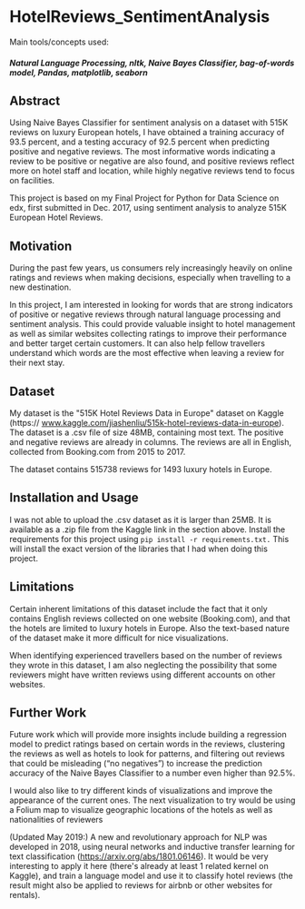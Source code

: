 # HotelReviews_SentimentAnalysis

Main tools/concepts used: 
##### Natural Language Processing, nltk, Naive Bayes Classifier, bag-of-words model, Pandas, matplotlib, seaborn

## Abstract

Using Naive Bayes Classifier for sentiment analysis on a dataset with 515K reviews on luxury European hotels, I have obtained a training accuracy of 93.5 percent, and a testing accuracy of 92.5 percent when predicting positive and negative reviews. The most informative words indicating a review to be positive or negative are also found, and positive reviews reflect more on hotel staff and location, while highly negative reviews tend to focus on facilities.

This project is based on my Final Project for Python for Data Science on edx, first submitted in Dec. 2017, using sentiment analysis to analyze 515K European Hotel Reviews.

## Motivation

During the past few years, us consumers rely increasingly heavily on online ratings and reviews when making decisions, especially when travelling to a new destination.

In this project, I am interested in looking for words that are strong indicators of positive or negative reviews through natural language processing and sentiment analysis. This could provide valuable insight to hotel management as well as similar websites collecting ratings to improve their performance and better target certain customers. It can also help fellow travellers understand which words are the most effective when leaving a review for their next stay.

## Dataset

My dataset is the "515K Hotel Reviews Data in Europe" dataset on Kaggle (https:// www.kaggle.com/jiashenliu/515k-hotel-reviews-data-in-europe). The dataset is a .csv file of size 48MB, containing most text. The positive and negative reviews are already in columns. The reviews are all in English, collected from Booking.com from 2015 to 2017.

The dataset contains 515738 reviews for 1493 luxury hotels in Europe.

## Installation and Usage
I was not able to upload the .csv dataset as it is larger than 25MB. It is available as a .zip file from the Kaggle link in the section above.
Install the requirements for this project using `pip install -r requirements.txt.` This will install the exact version of the libraries that I had when doing this project.

## Limitations 

Certain inherent limitations of this dataset include the fact that it only contains English reviews collected on one website (Booking.com), and that the hotels are limited to luxury hotels in Europe. Also the text-based nature of the dataset make it more difficult for nice visualizations.

When identifying experienced travellers based on the number of reviews they wrote in this dataset, I am also neglecting the possibility that some reviewers might have written reviews using different accounts on other websites.

## Further Work

Future work which will provide more insights include building a regression model to predict ratings based on certain words in the reviews, clustering the reviews as well as hotels to look for patterns, and filtering out reviews that could be misleading (“no negatives”) to increase the prediction accuracy of the Naive Bayes Classifier to a number even higher than 92.5%.

I would also like to try different kinds of visualizations and improve the appearance of the current ones. The next visualization to try would be using a Folium map to visualize geographic locations of the hotels as well as nationalities of reviewers

(Updated May 2019:) A new and revolutionary approach for NLP was developed in 2018, using neural networks and inductive transfer learning for text classification (https://arxiv.org/abs/1801.06146). It would be very interesting to apply it here (there's already at least 1 related kernel on Kaggle), and train a language model and use it to classify hotel reviews (the result might also be applied to reviews for airbnb or other websites for rentals).


